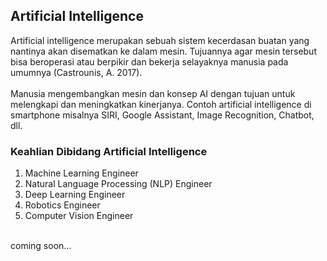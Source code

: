## Artificial Intelligence
Artificial intelligence merupakan sebuah sistem kecerdasan buatan yang nantinya akan disematkan ke dalam mesin. Tujuannya agar mesin tersebut bisa beroperasi atau berpikir dan bekerja selayaknya manusia pada umumnya (Castrounis, A. 2017).
<br><br>
Manusia mengembangkan mesin dan konsep AI dengan tujuan untuk melengkapi dan meningkatkan kinerjanya. Contoh artificial intelligence di smartphone misalnya SIRI, Google Assistant, Image Recognition, Chatbot, dll.
### Keahlian Dibidang Artificial Intelligence
1. Machine Learning Engineer
2. Natural Language Processing (NLP) Engineer
3. Deep Learning Engineer 
4. Robotics Engineer
5. Computer Vision Engineer 

<br>
coming soon...
